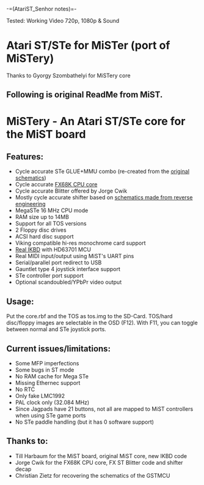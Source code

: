 -=(AtariST_Senhor notes)=-

Tested: Working Video 720p, 1080p & Sound

# Atari ST/STe for MiSTer (port of MiSTery)

Thanks to Gyorgy Szombathelyi for MiSTery core

Following is original ReadMe from MiST.
-------------------------------------------------------------------------------------------

# MiSTery - An Atari ST/STe core for the MiST board

## Features:

- Cycle accurate STe GLUE+MMU combo (re-created from the [original schematics](https://www.chzsoft.de/asic-web/))
- Cycle accurate [FX68K CPU core](https://github.com/ijor/fx68k)
- Cycle accurate Blitter offered by Jorge Cwik
- Mostly cycle accurate shifter based on [schematics made from reverse engineering](http://www.atari-forum.com/viewtopic.php?t=29658)
- MegaSTe 16 MHz CPU mode
- RAM size up to 14MB
- Support for all TOS versions
- 2 Floppy disc drives
- ACSI hard disc support
- Viking compatible hi-res monochrome card support
- [Real IKBD](https://github.com/harbaum/ikbd) with HD63701 MCU
- Real MIDI input/output using MiST's UART pins
- Serial/parallel port redirect to USB
- Gauntlet type 4 joystick interface support
- STe controller port support
- Optional scandoubled/YPbPr video output

## Usage:

Put the core.rbf and the TOS as tos.img to the SD-Card. TOS/hard disc/floppy images are selectable in the OSD (F12).
With F11, you can toggle between normal and STe joystick ports.

## Current issues/limitations:

- Some MFP imperfections
- Some bugs in ST mode
- No RAM cache for Mega STe
- Missing Ethernec support
- No RTC
- Only fake LMC1992
- PAL clock only (32.084 MHz)
- Since Jagpads have 21 buttons, not all are mapped to MiST controllers when using STe game ports
- No STe paddle handling (but it has 0 software support)

## Thanks to:

- Till Harbaum for the MiST board, original MiST core, new IKBD code
- Jorge Cwik for the FX68K CPU core, FX ST Blitter code and shifter decap
- Christian Zietz for recovering the schematics of the GSTMCU
